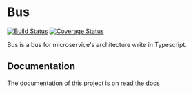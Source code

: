 # Bus

[![Build Status](https://travis-ci.com/Vilsafur/mbs.svg?branch=master)](https://travis-ci.com/Vilsafur/mbs)
[![Coverage Status](https://coveralls.io/repos/github/Vilsafur/mbs/badge.svg?branch=master)](https://coveralls.io/github/Vilsafur/mbs?branch=master)

Bus is a bus for microservice's architecture write in Typescript.

## Documentation
The documentation of this project is on [read the docs](https://mbs.readthedocs.io)
